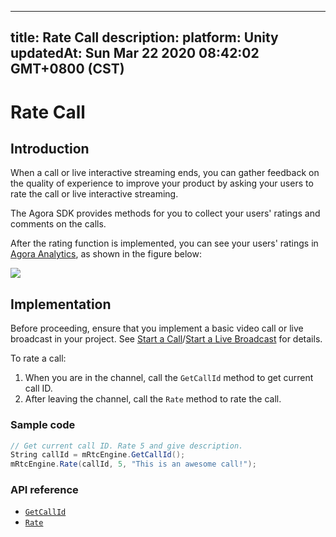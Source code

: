 
---
title: Rate Call
description: 
platform: Unity
updatedAt: Sun Mar 22 2020 08:42:02 GMT+0800 (CST)
---
# Rate Call
## Introduction

When a call or live interactive streaming ends, you can gather feedback on the quality of experience to improve your product by asking your users to rate the call or live interactive streaming.

The Agora SDK provides methods for you to collect your users' ratings and comments on the calls.

After the rating function is implemented, you can see your users' ratings in [Agora Analytics](../../en/Interactive%20Broadcast/aa_guide.md), as shown in the figure below:

![](https://web-cdn.agora.io/docs-files/1545801217929)

## Implementation 

Before proceeding, ensure that you implement a basic video call or live broadcast in your project. See [Start a Call](../../en/Interactive%20Broadcast/start_call_unity.md)/[Start a Live Broadcast](../../en/Interactive%20Broadcast/start_live_unity.md) for details.

To rate a call:

1. When you are in the channel, call the `GetCallId` method to get current call ID. 
2. After leaving the channel, call the `Rate` method to rate the call.

### Sample code

```C#
// Get current call ID. Rate 5 and give description.
String callId = mRtcEngine.GetCallId();
mRtcEngine.Rate(callId, 5, "This is an awesome call!");
```

### API reference

- [`GetCallId`](https://docs.agora.io/en/Interactive%20Broadcast/API%20Reference/unity/classagora__gaming__rtc_1_1_i_rtc_engine.html#ab6b0ec1b64c5c9ec417819af0c70385a)
- [`Rate`](https://docs.agora.io/en/Interactive%20Broadcast/API%20Reference/unity/classagora__gaming__rtc_1_1_i_rtc_engine.html#a2de30387e035e21f20f5bf5aebc001f5)
